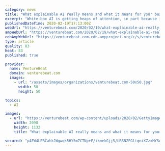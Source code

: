 ```yaml
---
category: news
title: "What explainable AI really means and what it means for your business (VB Live)"
excerpt: "White-box AI is getting heaps of attention, in part because it brings business value to customers and companies alike. Learn why businesses are moving away from black box systems to more explainable AI — and what it really means to be explainable — when you catch up on this VB Live event. Access free on demand right here. White box and ..."
publishedDateTime: 2020-02-19T17:13:00Z
webUrl: "https://venturebeat.com/2020/02/19/what-explainable-ai-really-means-what-it-means-for-your-business-vb-live/"
ampWebUrl: "https://venturebeat.com/2020/02/19/what-explainable-ai-really-means-what-it-means-for-your-business-vb-live/amp/"
cdnAmpWebUrl: "https://venturebeat-com.cdn.ampproject.org/c/s/venturebeat.com/2020/02/19/what-explainable-ai-really-means-what-it-means-for-your-business-vb-live/amp/"
type: article
quality: 83
heat: 83
published: true

provider:
  name: VentureBeat
  domain: venturebeat.com
  images:
    - url: "/assets/images/organizations/venturebeat.com-50x50.jpg"
      width: 50
      height: 50

topics:
  - AI

images:
  - url: "https://venturebeat.com/wp-content/uploads/2020/02/GettyImages-1163568487.jpg?fit=2098%2C1132&strip=all"
    width: 2098
    height: 1132
    title: "What explainable AI really means and what it means for your business (VB Live)"

secured: "p4EW4LERCahkJWgwqk5HY5m7CTNp+F/ikmekGjj5/LRSNZPGltqniXZzxMYSwDxAh3o8eCmwa6LXCskm8PN8JyIQn5FVIXlriScovoXmTD5kqC79xpKzyoBU3WIdpSvaKLrVdrJsNCObSSNqglTmYP7DeFLYe6UwKAsgpkHd2veNn3D0Xaim/sNWIlCBDkk1GQlWSR1+Zs7vOonizVe/on9cnk0QkU41awukBq770KbnSE+YeUPpObVJ6/G30SUGmUtAMLxNr5CWKt7m8mVKOpgzyQ8KMWzqQeBVTqixzRw5A9e7a99MZS7uv/5JNev5iGKqTW1VxU0wS3/xkZZmCK4sWr2ddMKMs3MXZhngPSu3bf97J/NMKyvxMAF0GuYMu1LUbG7e6yedTrWffJICvKiwHqt6BTJtjBbMORlpYceOCfjgJ/S/C5vnOjKXm1mEgxfOFDkuVO6kAfkWiJqIq7Y41uAzwr1lJhtuVd23qbI=;GXSrPBH/OoVoL/aZasSSmw=="
---
```



